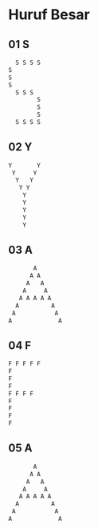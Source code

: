 # Huruf Besar

## 01 S

```txt
  S S S S  
S          
S          
S          
  S S S    
        S  
        S  
        S  
  S S S S  
```

## 02 Y

```txt
Y       Y  
 Y     Y  
  Y   Y  
   Y Y  
    Y  
    Y  
    Y  
    Y  
    Y  
```

## 03 A

```txt
       A  
      A A  
     A   A  
    A     A  
   A A A A A  
  A         A  
 A           A  
A             A  
```

## 04 F

```txt
F F F F F  
F          
F          
F          
F F F F    
F          
F          
F          
F          
```

## 05 A

```txt
       A  
      A A  
     A   A  
    A     A  
   A A A A A  
  A         A  
 A           A  
A             A  
```

